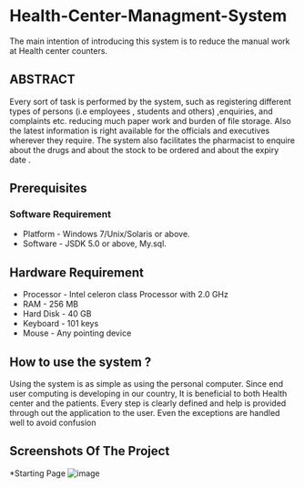 # Health-Center-Managment-System
The main intention of introducing this system is to reduce the manual work at Health center counters.

## ABSTRACT
Every sort of task is performed by the system, such as registering different types of persons (i.e employees , students and others) ,enquiries, and complaints etc. reducing much paper work and burden of file storage. Also the latest information is right available for the officials and executives wherever they require. The system also facilitates the pharmacist  to enquire about the drugs and about the  stock to be ordered and about the expiry date .

## Prerequisites

### Software Requirement
* Platform		-	Windows 7/Unix/Solaris or above.
* Software		-	 JSDK 5.0 or above, My.sql.

## Hardware Requirement
* Processor		-	Intel celeron class Processor with 2.0 GHz
* RAM			-	256 MB
* Hard Disk		-	40 GB
* Keyboard		-	101 keys
* Mouse		-	Any pointing device

## How to use the system ?

Using the system is as simple as using the personal computer. Since end user computing is developing in our country, It is beneficial to both Health center  and the patients. Every step is clearly defined and help is provided through out the application to the user. Even the exceptions are handled well to avoid confusion

## Screenshots Of The Project
*Starting Page
![image](https://user-images.githubusercontent.com/40255346/56730613-0473a380-6776-11e9-894e-207dd03e266f.png)



